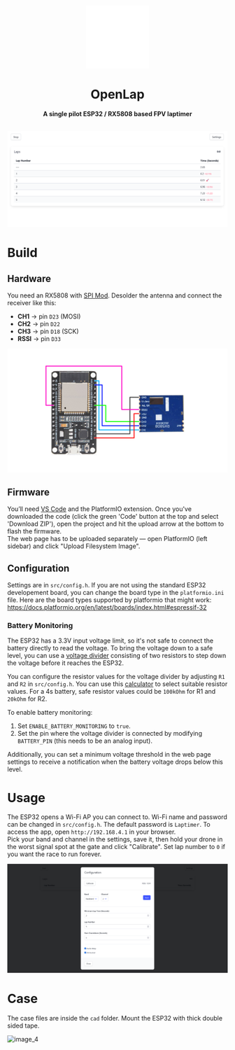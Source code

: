 <br>
<div align=center>
<img src="https://github.com/dot1nt/OpenLap/blob/main/assets/image_5.png" width="144"/>
<h1>OpenLap</h1> 
<strong>A single pilot ESP32 / RX5808 based FPV laptimer</strong>
</div>
<br>

![image_1](https://github.com/dot1nt/OpenLap/blob/main/assets/image_1.png)

# Build

## Hardware  
You need an RX5808 with [SPI Mod](https://sheaivey.github.io/rx5808-pro-diversity/docs/rx5808-spi-mod.html). Desolder the antenna and connect the receiver like this:  
- **CH1** → pin `D23` (MOSI)
- **CH2** → pin `D22`
- **CH3** → pin `D18` (SCK)
- **RSSI** → pin `D33`

![image_3](https://github.com/dot1nt/OpenLap/blob/main/assets/image_3.png)

## Firmware  
You’ll need [VS Code](https://code.visualstudio.com/) and the PlatformIO extension.
Once you've downloaded the code (click the green 'Code' button at the top and select 'Download ZIP'), open the project and hit the upload arrow at the bottom to flash the firmware.  
The web page has to be uploaded separately — open PlatformIO (left sidebar) and click "Upload Filesystem Image".

## Configuration  
Settings are in `src/config.h`.
If you are not using the standard ESP32 developement board, you can change the board type in the `platformio.ini` file.
Here are the board types supported by platformio that might work: https://docs.platformio.org/en/latest/boards/index.html#espressif-32

### Battery Monitoring

The ESP32 has a 3.3V input voltage limit, so it's not safe to connect the battery directly to read the voltage. 
To bring the voltage down to a safe level, you can use a [voltage divider](https://en.wikipedia.org/wiki/Voltage_divider) consisting of two resistors to step down the voltage before it reaches the ESP32.

You can configure the resistor values for the voltage divider by adjusting `R1` and `R2` in `src/config.h`.
You can use this [calculator](https://ohmslawcalculator.com/voltage-divider-calculator) to select suitable resistor values.
For a 4s battery, safe resistor values could be `100kOhm` for R1 and `20kOhm` for R2.

To enable battery monitoring:
1. Set `ENABLE_BATTERY_MONITORING` to `true`.
2. Set the pin where the voltage divider is connected by modifying `BATTERY_PIN` (this needs to be an analog input).

Additionally, you can set a minimum voltage threshold in the web page settings to receive a notification when the battery voltage drops below this level.

# Usage  
The ESP32 opens a Wi-Fi AP you can connect to. Wi-Fi name and password can be changed in `src/config.h`. The default password is `Laptimer`.
To access the app, open `http://192.168.4.1` in your browser.  
Pick your band and channel in the settings, save it, then hold your drone in the worst signal spot at the gate and click "Calibrate".
Set lap number to `0` if you want the race to run forever.

![image_2](https://github.com/dot1nt/OpenLap/blob/main/assets/image_2.png)

# Case  
The case files are inside the `cad` folder. Mount the ESP32 with thick double sided tape.

![image_4](https://github.com/dot1nt/OpenLap/blob/main/assets/image_4.png)
